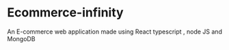 # Ecommerce-infinity
An E-commerce web application made using React typescript , node JS and MongoDB
